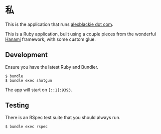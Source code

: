 # 私

This is the application that runs [alexblackie dot com](https://www.alexblackie.com).

This is a Ruby application, built using a couple pieces from the wonderful
[Hanami](https://github.com/hanami) framework, with some custom glue.

## Development

Ensure you have the latest Ruby and Bundler.

```
$ bundle
$ bundle exec shotgun
```

The app will start on `[::1]:9393`.

## Testing

There is an RSpec test suite that you should always run.

```
$ bundle exec rspec
```
